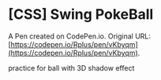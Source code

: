 # [CSS] Swing PokeBall

A Pen created on CodePen.io. Original URL: [https://codepen.io/Rplus/pen/vKbyqm](https://codepen.io/Rplus/pen/vKbyqm).

practice for ball with 3D shadow effect